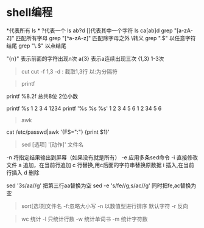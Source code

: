 ﻿# shell编程

*代表所有   ls *
?代表一个   ls ab?d
[]代表其中一个字符 ls ca[ab]d
grep "[a-zA-Z]" 匹配所有字母
grep "[^a-zA-z]" 匹配除字母之外
\转义
grep ".$" 以任意字符结尾
grep "\.$" 以点结尾

"\{n\}" 表示前面的字符出现n次
a\{3\} 表示a连续出现三次
\{1,3\} 1-3次


> cut
cut -f 1,3 -d :  截取1,3行 以:为分隔符

> printf

printf %8.2f 总共8位 2位小数

printf %s 1 2 3 4
1234 
printf '%s %s %s' 1 2 3 4 5 6
1 2 34 5 6

> awk

cat /etc/passwd|awk '{FS=":"} {print $1}'


> sed [选项] '[动作]' 文件名

-n 将指定结果输出到屏幕（如果没有就是所有）
-e 应用多条sed命令
-i 直接修改文件
a 追加，在当前行追加
c 行替换,用c后面的字符串替换原数据
i 插入,在当前行插入
d 删除

sed '3s/aa//g' 把第三行aa替换为空
sed -e 's/fe//g;s/ac//g' 同时把fe,ac替换为空

> sort[选项]文件名
-f:忽略大小写
-n 以数值型进行排序 默认字符
-r 反向

> wc 统计
-l 只统计行数
-w 统计单词书
-m 统计字符数





